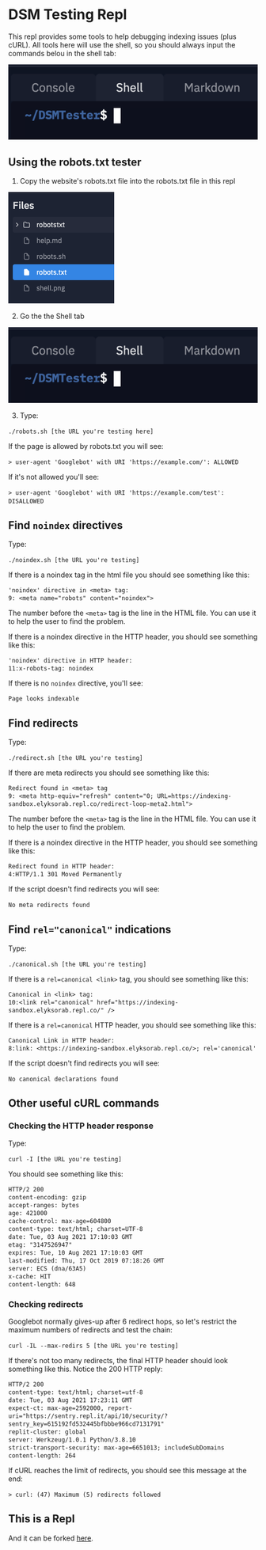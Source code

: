 # DSM Testing Repl

This repl provides some tools to help debugging indexing issues (plus cURL). All tools here will use the shell, so you should always input the commands belou in the shell tab:

![alt text](img/shell.png "The shell tab")

## Using the robots.txt tester

1. Copy the website's robots.txt file into the robots.txt file in this repl

![alt text](img/the_file.png "File list")

2. Go the the Shell tab

![alt text](img/shell.png "The shell tab")

3. Type:

`./robots.sh [the URL you're testing here]`

If the page is allowed by robots.txt you will see:

`> user-agent 'Googlebot' with URI 'https://example.com/': ALLOWED`

If it's not allowed you'll see:

`> user-agent 'Googlebot' with URI 'https://example.com/test': DISALLOWED`


## Find `noindex` directives

Type:

`./noindex.sh [the URL you're testing]`

If there is a noindex tag in the html file you should see something like this:

```
'noindex' directive in <meta> tag:
9: <meta name="robots" content="noindex">
```

The number before the `<meta>` tag is the line in the HTML file. You can use it to help the user to find the problem.

If there is a noindex directive in the HTTP header, you should see something like this:

```
'noindex' directive in HTTP header:
11:x-robots-tag: noindex
```

If there is no `noindex` directive, you'll see:

```
Page looks indexable
```

## Find redirects

Type:

`./redirect.sh [the URL you're testing]`

If there are meta redirects you should see something like this:

```
Redirect found in <meta> tag
9: <meta http-equiv="refresh" content="0; URL=https://indexing-sandbox.elyksorab.repl.co/redirect-loop-meta2.html">
```

The number before the `<meta>` tag is the line in the HTML file. You can use it to help the user to find the problem.

If there is a noindex directive in the HTTP header, you should see something like this:

```
Redirect found in HTTP header:
4:HTTP/1.1 301 Moved Permanently
```

If the script doesn't find redirects you will see:

`No meta redirects found`

## Find `rel="canonical"` indications

Type:

`./canonical.sh [the URL you're testing]`

If there is a `rel=canonical <link>` tag, you should see something like this:

```
Canonical in <link> tag:
10:<link rel="canonical" href="https://indexing-sandbox.elyksorab.repl.co/" />
```

If there is a `rel=canonical` HTTP header, you should see something like this:

```
Canonical Link in HTTP header:
8:link: <https://indexing-sandbox.elyksorab.repl.co/>; rel='canonical'
```

If the script doesn't find redirects you will see:

`No canonical declarations found`

## Other useful cURL commands

### Checking the HTTP header response

Type:

`curl -I [the URL you're testing]`

You should see something like this:

```
HTTP/2 200 
content-encoding: gzip
accept-ranges: bytes
age: 421000
cache-control: max-age=604800
content-type: text/html; charset=UTF-8
date: Tue, 03 Aug 2021 17:10:03 GMT
etag: "3147526947"
expires: Tue, 10 Aug 2021 17:10:03 GMT
last-modified: Thu, 17 Oct 2019 07:18:26 GMT
server: ECS (dna/63A5)
x-cache: HIT
content-length: 648
```

### Checking redirects

Googlebot normally gives-up after 6 redirect hops, so let's restrict the maximum numbers of redirects and test the chain:

`curl -IL --max-redirs 5 [the URL you're testing]`

If there's not too many redirects, the final HTTP header should look something like this. Notice the 200 HTTP reply:

```
HTTP/2 200 
content-type: text/html; charset=utf-8
date: Tue, 03 Aug 2021 17:23:11 GMT
expect-ct: max-age=2592000, report-uri="https://sentry.repl.it/api/10/security/?sentry_key=615192fd532445bfbbbe966cd7131791"
replit-cluster: global
server: Werkzeug/1.0.1 Python/3.8.10
strict-transport-security: max-age=6651013; includeSubDomains
content-length: 264
```

If cURL reaches the limit of redirects, you should see this message at the end:

`> curl: (47) Maximum (5) redirects followed`

## This is a Repl

And it can be forked [here](https://replit.com/@ElykSorab/DSMTester).
